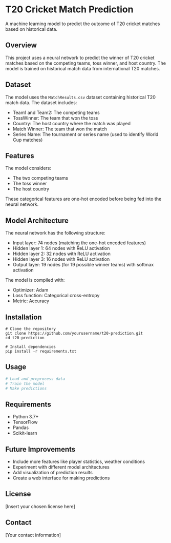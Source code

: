 # T20 Cricket Match Prediction

A machine learning model to predict the outcome of T20 cricket matches based on historical data.

## Overview

This project uses a neural network to predict the winner of T20 cricket matches based on the competing teams, toss winner, and host country. The model is trained on historical match data from international T20 matches.

## Dataset

The model uses the `MatchResults.csv` dataset containing historical T20 match data. The dataset includes:
- Team1 and Team2: The competing teams
- TossWinner: The team that won the toss
- Country: The host country where the match was played
- Match Winner: The team that won the match
- Series Name: The tournament or series name (used to identify World Cup matches)

## Features

The model considers:
- The two competing teams
- The toss winner
- The host country

These categorical features are one-hot encoded before being fed into the neural network.

## Model Architecture

The neural network has the following structure:
- Input layer: 74 nodes (matching the one-hot encoded features)
- Hidden layer 1: 64 nodes with ReLU activation
- Hidden layer 2: 32 nodes with ReLU activation
- Hidden layer 3: 16 nodes with ReLU activation
- Output layer: 19 nodes (for 19 possible winner teams) with softmax activation

The model is compiled with:
- Optimizer: Adam
- Loss function: Categorical cross-entropy
- Metric: Accuracy

## Installation

```
# Clone the repository
git clone https://github.com/yourusername/t20-prediction.git
cd t20-prediction

# Install dependencies
pip install -r requirements.txt
```

## Usage

```python
# Load and preprocess data
# Train the model
# Make predictions
```

## Requirements

- Python 3.7+
- TensorFlow
- Pandas
- Scikit-learn

## Future Improvements

- Include more features like player statistics, weather conditions
- Experiment with different model architectures
- Add visualization of prediction results
- Create a web interface for making predictions

## License

[Insert your chosen license here]

## Contact

[Your contact information]
